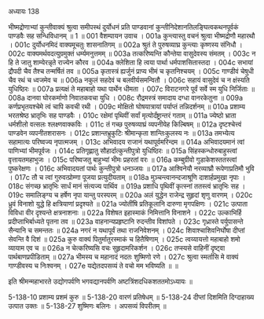 अध्यायः 138

भीष्मद्रोणाभ्यां कुन्तीवाक्यं श्रुत्वा समीपस्थं दुर्योधनं प्रति पाण्डवानां कुन्तीनिदेशानतिलङ्घित्वकथनपूर्वकं पाण्डवैः सह सन्धिविधानम् ॥ 1 ॥
001  	वैशम्पायन उवाच ।
001a	कुन्त्यास्तु वचनं श्रुत्वा भीष्मद्रोणौ महारथौ ।
001c 	दुर्योधनमिदं वाक्यमूचतुः शासनातिगम् ॥
002a	श्रुतं ते पुरुषव्याघ्र कुन्त्याः कृष्णस्य संनिधौ ।
002c 	वाक्यमर्थवदत्युग्रमुक्तं धर्म्यमनुत्तमम् ॥
003a	तत्करिष्यन्ति कौन्तेया वासुदेवस्य संमतम् ।
003c 	न हि ते जातु शाम्येरन्नृते राज्येन कौरव ॥
004a	क्लेशिता हि त्वया पार्था धर्मपाशसितास्तदा ।
004c 	सभायां द्रौपदी चैव तैश्च तन्मर्षितं तव ॥
005a	कृतास्त्रं ह्यर्जुनं प्राप्य भीमं च कृतनिश्चयम् ।
005c 	गाण्डीवं चेषुधी चैव रथं च ध्वजमेव च ॥
006a	नकुलं सहदेवं च बलवीर्यसमन्वितौ ।
006c 	सहायं वासुदेवं च न क्षंस्यति युधिष्ठिरः ॥
007a	प्रत्यक्षं ते महाबाहो यथा पार्थेन धीमता ।
007c 	विराटनगरे पूर्वं सर्वे स्म युधि निर्जिताः ॥
008a	दानवा घोरकर्माणो निवातकवचा युधि ।
008c 	रौद्रमस्त्रं समादाय दग्धा वानरकेतुना ॥
009a	कर्णप्रभृतयश्चेमे त्वं चापि कवची रथी ।
009c	 मोक्षितो घोषयात्रायां पर्याप्तं तन्निदर्शनम् ॥
010a	प्रशाम्य भरतश्रेष्ठ भ्रातृभिः सह पाण्डवैः ।
010c	रक्षेमां पृथिवीं सर्वां मृत्योर्दंष्ट्रान्तरं गताम् ॥
011a	ज्येष्ठो भ्राता धर्मशीलो वत्सलः श्लक्ष्णवाक्कविः ।
011c	तं गच्छ पुरुषव्याघ्रं व्यपनीयेह किल्बिषम् ॥
012a	दृष्टश्चेत्त्वं पाण्डवेन व्यपनीतशरासनः ।
012c	प्रशान्तभ्रुकुटिः श्रीमान्कृता शान्तिःकुलस्य नः ॥
013a	तमभ्येत्य सहामात्यः परिष्वज्य नृपात्मजम् ।
013c	अभिवादय राजानं यथापूर्वमरिन्दम ॥
014a	अभिवादयमानं त्वां पाणिभ्यां भीमपूर्वजः ।
014c	प्रतिगृह्णातु सौहार्दात्कुन्तीपुत्रो युधिष्ठिरः ॥
015a	सिंहस्कन्धोरुबाहुस्त्वां वृत्तायतमहाभुजः ।
015c	परिष्वजतु बाहुभ्यां भीमः प्रहरतां वरः ॥
016a	कम्बुग्रीवो गुडाकेशस्ततस्त्वां पुष्करेक्षणः ।
016c	अभिवादयतां पार्थः कुन्तीपुत्रो धनञ्जयः ॥
017a	आश्विनेयौ नरव्याघ्रौ रूपेणाप्रतिमौ भुवि ।
017c	तौ च त्वां गुरुवत्प्रोम्णा पूजया प्रत्युदीयताम् ॥
018a	मुञ्चन्त्वानन्दजाश्रूणि दाशार्हप्रमुखा नृपाः ।
018c	संगच्छ भ्रातृभिः सार्धं मानं संत्यज्य पार्थिव ॥
019a	प्रशाधि पृथिवीं कृत्स्नां ततस्त्वं भ्रातृभिः सह ।
019c	समालिङ्ग्य च हर्षेण नृपा यान्तु परस्परम् ॥
020a	अलं युद्धेन राजेन्द्र सुहृदां शृणु वारणम् ।
020c	ध्रुवं विनाशो युद्धे हि क्षत्रियाणां प्रदृश्यते ॥
021a	ज्योतींषि प्रतिकूलानि दारुणा मृगपक्षिणः ।
021c	 उत्पाता विविधा वीर दृश्यन्ते क्षत्रनाशनाः ॥
022a	विशेषत इहास्माकं निमित्तानि विनाशने ।
022c	उल्काभिर्हि प्रदीप्ताभिर्बाध्यते पृतना तव ॥
023a	वाहनान्यप्रहृष्टानि रुदन्तीव विशांपते ।
023c	गृध्रास्ते पर्युपासन्ते सैन्यानि च समन्ततः ॥
024a	नगरं न यथापूर्वं तथा राजनिवेशनम् ।
024c	शिवाश्चाशिवनिर्घोषा दीप्तां सेवन्ति वै दिशं ॥
025a	कुरु वाक्यं पितुर्मातुरस्माकं च हितैषिणाम् ।
025c	त्वय्यायत्तो महाबाहो शमो व्यायाम एव च ॥
026a	न चेत्करिष्यसि वचः सुहृदामरिकर्शन ।
026c	तप्स्यसे वाहिनीं दृष्ट्वा पार्थबाणप्रपीडिताम् ॥
027a	भीमस्य च महानादं नदतः शुष्मिणो रणे ।
027c	श्रुत्वा स्मर्तासि मे वाक्यं गाण्डीवस्य च निःश्वनम् ।
027e 	यद्येतदपसव्यं ते वचो मम भविष्यति ॥ ॥

इति श्रीमन्महाभारते उद्योगपर्वणि भगवद्यानपर्वणि अष्टत्रिंशदधिकशततमोऽध्यायः ॥

5-138-10 प्रशाम्य प्रशमं कुरु ॥ 5-138-20 वारणं प्रतिषेधम् ॥ 5-138-24 दीप्तां दिशमिति दिग्दाहाख्य उत्पात उक्तः ॥ 5-138-27 शुष्मिणः बलिनः । अपसव्यं विपरीतम् ॥
